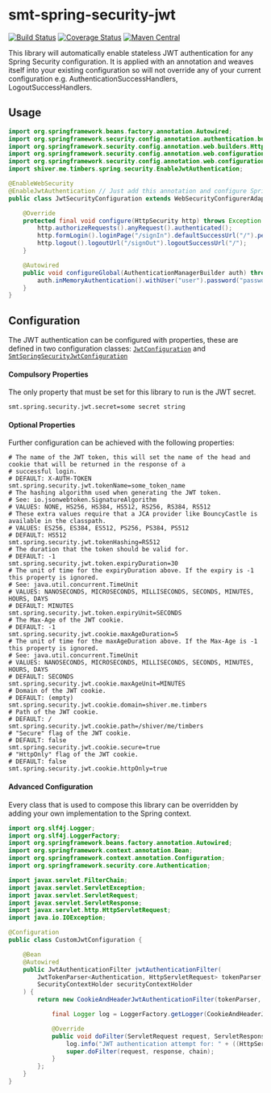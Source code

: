 <!---
Copyright 2015 Karl Bennett

Licensed under the Apache License, Version 2.0 (the "License");
you may not use this file except in compliance with the License.
You may obtain a copy of the License at

    http://www.apache.org/licenses/LICENSE-2.0

Unless required by applicable law or agreed to in writing, software
distributed under the License is distributed on an "AS IS" BASIS,
WITHOUT WARRANTIES OR CONDITIONS OF ANY KIND, either express or implied.
See the License for the specific language governing permissions and
limitations under the License.
-->
smt-spring-security-jwt
===========
[![Build Status](https://travis-ci.org/shiver-me-timbers/smt-spring-security-parent.svg)](https://travis-ci.org/shiver-me-timbers/smt-spring-security-parent) [![Coverage Status](https://coveralls.io/repos/shiver-me-timbers/smt-spring-security-parent/badge.svg?branch=master&service=github)](https://coveralls.io/github/shiver-me-timbers/smt-spring-security-parent?branch=master) [![Maven Central](https://maven-badges.herokuapp.com/maven-central/com.github.shiver-me-timbers/smt-spring-security-jwt/badge.svg)](https://maven-badges.herokuapp.com/maven-central/com.github.shiver-me-timbers/smt-spring-security-jwt/)

This library will automatically enable stateless JWT authentication for any Spring Security configuration. It is applied
with an annotation and weaves itself into your existing configuration so will not override any of your current
configuration e.g. AuthenticationSuccessHandlers, LogoutSuccessHandlers.

## Usage

```java
import org.springframework.beans.factory.annotation.Autowired;
import org.springframework.security.config.annotation.authentication.builders.AuthenticationManagerBuilder;
import org.springframework.security.config.annotation.web.builders.HttpSecurity;
import org.springframework.security.config.annotation.web.configuration.EnableWebSecurity;
import org.springframework.security.config.annotation.web.configuration.WebSecurityConfigurerAdapter;
import shiver.me.timbers.spring.security.EnableJwtAuthentication;

@EnableWebSecurity
@EnableJwtAuthentication // Just add this annotation and configure Spring Security how ever you normally would.
public class JwtSecurityConfiguration extends WebSecurityConfigurerAdapter {

    @Override
    protected final void configure(HttpSecurity http) throws Exception {
        http.authorizeRequests().anyRequest().authenticated();
        http.formLogin().loginPage("/signIn").defaultSuccessUrl("/").permitAll();
        http.logout().logoutUrl("/signOut").logoutSuccessUrl("/");
    }

    @Autowired
    public void configureGlobal(AuthenticationManagerBuilder auth) throws Exception {
        auth.inMemoryAuthentication().withUser("user").password("password").roles("USER");
    }
}
```

## Configuration

The JWT authentication can be configured with properties, these are defined in two configuration classes:
[`JwtConfiguration`](src/main/java/shiver/me/timbers/spring/security/JwtConfiguration.java) and
[`SmtSpringSecurityJwtConfiguration`](src/main/java/shiver/me/timbers/spring/security/SmtSpringSecurityJwtConfiguration.java)

#### Compulsory Properties

The only property that must be set for this library to run is the JWT secret.
```properties
smt.spring.security.jwt.secret=some secret string
```

#### Optional Properties

Further configuration can be achieved with the following properties:
```properties
# The name of the JWT token, this will set the name of the head and cookie that will be returned in the response of a
# successful login.
# DEFAULT: X-AUTH-TOKEN
smt.spring.security.jwt.tokenName=some_token_name
# The hashing algorithm used when generating the JWT token.
# See: io.jsonwebtoken.SignatureAlgorithm
# VALUES: NONE, HS256, HS384, HS512, RS256, RS384, RS512
# These extra values require that a JCA provider like BouncyCastle is available in the classpath.
# VALUES: ES256, ES384, ES512, PS256, PS384, PS512
# DEFAULT: HS512
smt.spring.security.jwt.tokenHashing=RS512
# The duration that the token should be valid for.
# DEFAULT: -1
smt.spring.security.jwt.token.expiryDuration=30
# The unit of time for the expiryDuration above. If the expiry is -1 this property is ignored.
# See: java.util.concurrent.TimeUnit
# VALUES: NANOSECONDS, MICROSECONDS, MILLISECONDS, SECONDS, MINUTES, HOURS, DAYS
# DEFAULT: MINUTES
smt.spring.security.jwt.token.expiryUnit=SECONDS
# The Max-Age of the JWT cookie.
# DEFAULT: -1
smt.spring.security.jwt.cookie.maxAgeDuration=5
# The unit of time for the maxAgeDuration above. If the Max-Age is -1 this property is ignored.
# See: java.util.concurrent.TimeUnit
# VALUES: NANOSECONDS, MICROSECONDS, MILLISECONDS, SECONDS, MINUTES, HOURS, DAYS
# DEFAULT: SECONDS
smt.spring.security.jwt.cookie.maxAgeUnit=MINUTES
# Domain of the JWT cookie.
# DEFAULT: (empty)
smt.spring.security.jwt.cookie.domain=shiver.me.timbers
# Path of the JWT cookie.
# DEFAULT: /
smt.spring.security.jwt.cookie.path=/shiver/me/timbers
# "Secure" flag of the JWT cookie.
# DEFAULT: false
smt.spring.security.jwt.cookie.secure=true
# "HttpOnly" flag of the JWT cookie.
# DEFAULT: false
smt.spring.security.jwt.cookie.httpOnly=true
```

#### Advanced Configuration

Every class that is used to compose this library can be overridden by adding your own implementation to the Spring
context.

```java
import org.slf4j.Logger;
import org.slf4j.LoggerFactory;
import org.springframework.beans.factory.annotation.Autowired;
import org.springframework.context.annotation.Bean;
import org.springframework.context.annotation.Configuration;
import org.springframework.security.core.Authentication;

import javax.servlet.FilterChain;
import javax.servlet.ServletException;
import javax.servlet.ServletRequest;
import javax.servlet.ServletResponse;
import javax.servlet.http.HttpServletRequest;
import java.io.IOException;

@Configuration
public class CustomJwtConfiguration {

    @Bean
    @Autowired
    public JwtAuthenticationFilter jwtAuthenticationFilter(
        JwtTokenParser<Authentication, HttpServletRequest> tokenParser,
        SecurityContextHolder securityContextHolder
    ) {
        return new CookieAndHeaderJwtAuthenticationFilter(tokenParser, securityContextHolder) {

            final Logger log = LoggerFactory.getLogger(CookieAndHeaderJwtAuthenticationFilter.class);

            @Override
            public void doFilter(ServletRequest request, ServletResponse response, FilterChain chain) throws IOException, ServletException {
                log.info("JWT authentication attempt for: " + ((HttpServletRequest) request).getPathInfo());
                super.doFilter(request, response, chain);
            }
        };
    }
}
```